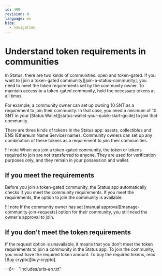 ```yaml
---
id: 490
revision: 0
language: en
hide:
  - navigation
---
```


# Understand token requirements in communities

<!--
image
-->

In Status, there are two kinds of communities: open and token-gated. If you want to [join a token-gated community][join-a-status-community], you need to meet the token requirements set by the community owner. To maintain access to a token-gated community, hold the necessary tokens at all times.

For example, a community owner can set up owning 10 SNT as a requirement to join their community. In that case, you need a minimum of 10 SNT in your [Status Wallet][status-wallet-your-quick-start-guide] to join that community.

There are three kinds of tokens in the Status app: assets, collectibles and ENS (Ethereum Name Service) names. Community owners can set up any combination of these tokens as a requirement to join their communities.

!!! note
    When you join a token-gated community, the token or tokens required to join are not transferred to anyone. They are used for verification purposes only, and they remain in your possession and wallet.

## If you meet the requirements

Before you join a token-gated community, the Status app automatically checks if you meet the community requirements. If you meet the requirements, the option to join the community is available.

!!! note
    If the community owner has set [manual approval][manage-community-join-requests] option for their community, you still need the owner's approval to join.

## If you don't meet the token requirements

If the request option is unavailable, it means that you don't meet the token requirements to join a community in the Status app. To join the community, you must have the required token amount. To buy the required tokens, read [Buy crypto][buy-crypto].

--8<-- "includes/urls-en.txt"
